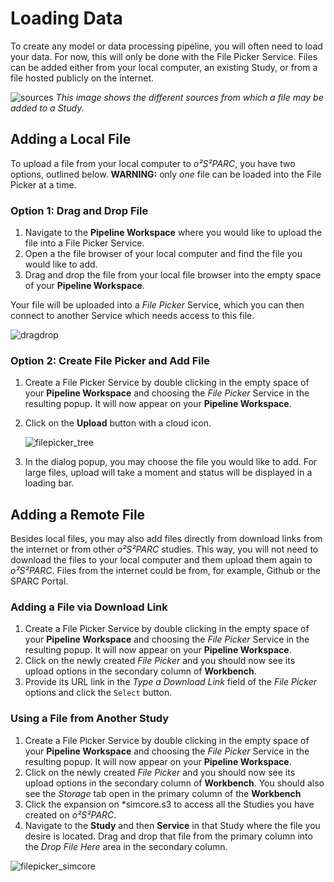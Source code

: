 # Loading Data

To create any model or data processing pipeline, you will often need to load your data. For now, this will only be done with the File Picker Service. Files can be added either from your local computer, an existing Study, or from a file hosted publicly on the internet.


![sources](https://user-images.githubusercontent.com/28002886/153612423-091bde24-990e-4247-af85-23c60f687011.png)
*This image shows the different sources from which a file may be added to a Study.*
## Adding a Local File
To upload a file from your local computer to *o²S²PARC*, you have two options, outlined below. **WARNING:** only *one* file can be loaded into the File Picker at a time.

### Option 1: Drag and Drop File
1. Navigate to the **Pipeline Workspace** where you would like to upload the file into a File Picker Service.
2. Open a the file browser of your local computer and find the file you would like to add.
3. Drag and drop the file from your local file browser into the empty space of your **Pipeline Workspace**.

Your file will be uploaded into a *File Picker* Service, which you can then connect to another Service which needs access to this file.

![dragdrop](https://user-images.githubusercontent.com/28002886/153610990-1d14ec65-91ec-4493-a3bc-5dea25093e0f.gif)

### Option 2: Create File Picker and Add File
1. Create a File Picker Service by double clicking in the empty space of your **Pipeline Workspace** and choosing the *File Picker* Service in the resulting popup. It will now appear on your **Pipeline Workspace**. 
2. Click on the __Upload__ button with a cloud icon. 

    ![filepicker_tree](https://user-images.githubusercontent.com/28002886/153613187-1d340da2-dcf6-4dcb-bb76-58254c9c8803.png ':size=600%')
3. In the dialog popup, you may choose the file you would like to add. For large files, upload will take a moment and status will be displayed in a loading bar.

## Adding a Remote File
Besides local files, you may also add files directly from download links from the internet or from other *o²S²PARC* studies. This way, you will not need to download the files to your local computer and them upload them again to *o²S²PARC*. Files from the internet could be from, for example, Github or the SPARC Portal. 
### Adding a File via Download Link
1. Create a File Picker Service by double clicking in the empty space of your **Pipeline Workspace** and choosing the *File Picker* Service in the resulting popup. It will now appear on your **Pipeline Workspace**. 
2. Click on the newly created *File Picker* and you should now see its upload options in the secondary column of **Workbench**. 
3. Provide its URL link in the *Type a Download Link* field of the *File Picker* options and click the ```Select``` button. 

### Using a File from Another Study
1. Create a File Picker Service by double clicking in the empty space of your **Pipeline Workspace** and choosing the *File Picker* Service in the resulting popup. It will now appear on your **Pipeline Workspace**. 
2. Click on the newly created *File Picker* and you should now see its upload options in the secondary column of **Workbench**. You should also see the *Storage* tab open in the primary column of the **Workbench**
3. Click the expansion on *simcore.s3 to access all the Studies you have created on *o²S²PARC*. 
4. Navigate to the **Study** and then **Service** in that Study where the file you desire is located. Drag and drop that file from the primary column into the *Drop File Here* area in the secondary column. 


![filepicker_simcore](https://user-images.githubusercontent.com/28002886/153640781-c987a839-d0c1-4561-aa75-c8b1680c776c.png ':size=600%')

<!-- If you have synchronized *o²S²PARC* with another [data directory](/docs/platform_introduction/Data.md), you will also see it here. To choose a file, simply click on the name of the file in the *o²S²PARC* simcore directory or your synced directory. -->
